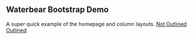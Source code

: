 ## Waterbear Bootstrap Demo
A super quick example of the homepage and column layouts.
[Not Outlined](https://curious-toad.github.io/project-mockups/waterbear/waterbear-bootstrap-demo.html)
<br>
[Outlined](https://curious-toad.github.io/project-mockups/waterbear/waterbear-bootstrap-demo-outlined.html)
